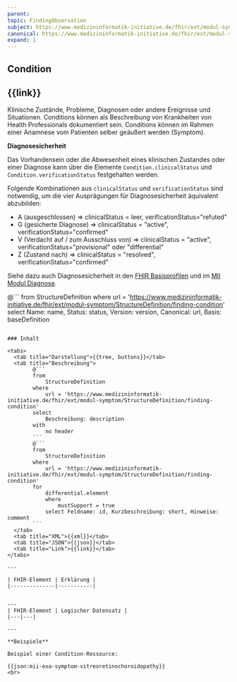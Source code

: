 ```yaml
---
parent: 
topic: FindingObservation
subject: https://www.medizininformatik-initiative.de/fhir/ext/modul-symptom/StructureDefinition/finding-condition
canonical: https://www.medizininformatik-initiative.de/fhir/ext/modul-symptom/StructureDefinition/finding-condition
expand: 1
---
```


## Condition

## {{link}}

Klinische Zustände, Probleme, Diagnosen oder andere Ereignisse und Situationen. Conditions können als Beschreibung von Krankheiten von Health Professionals dokumentiert sein. Conditions können im Rahmen einer Anamnese vom Patienten selber geäußert werden (Symptom).

**Diagnosesicherheit**

Das Vorhandensein oder die Abwesenheit eines klinischen Zustandes oder einer Diagnose kann über die Elemente `Condition.clinicalStatus` und `Condition.verificationStatus` festgehalten werden. 

Folgende Kombinationen aus `clinicalStatus` und `verificationStatus` sind notwendig, um die vier Ausprägungen für Diagnosesicherheit äquivalent abzubilden:

* A (ausgeschlossen) => clinicalStatus = leer, verificationStatus="refuted"
* G (gesicherte Diagnose) => clinicalStatus = "active", verificationStatus="confirmed"
* V (Verdacht auf / zum Ausschluss von) => clinicalStatus = "active", verificationStatus="provisional" oder "differential"
* Z (Zustand nach) => clinicalStatus = "resolved", verificationStatus="confirmed" 

Siehe dazu auch Diagnosesicherheit in den [FHIR Basisprofilen](https://ig.fhir.de/basisprofile-de/1.4.0/Ressourcen-DiagnosenCondition.html) und im [MII Modul Diagnose](https://simplifier.net/mii-basismodul-person-2024).

@```
from 
    StructureDefinition 
where 
    url = 'https://www.medizininformatik-initiative.de/fhir/ext/modul-symptom/StructureDefinition/finding-condition' 
select 
    Name: name, Status: status, Version: version, Canonical: url, Basis: baseDefinition
```

### Inhalt

<tabs>
  <tab title="Darstellung">{{tree, buttons}}</tab>
  <tab title="Beschreibung"> 
        @```
        from
	        StructureDefinition
        where
	        url = 'https://www.medizininformatik-initiative.de/fhir/ext/modul-symptom/StructureDefinition/finding-condition'
        select
	        Beschreibung: description
        with
            no header
        ```
        @```
        from 
            StructureDefinition 
        where 
            url = 'https://www.medizininformatik-initiative.de/fhir/ext/modul-symptom/StructureDefinition/finding-condition' 
        for 
            differential.element 
            where 
                mustSupport = true 
            select Feldname: id, Kurzbeschreibung: short, Hinweise: comment
        ```
  </tab>
  <tab title="XML">{{xml}}</tab>
  <tab title="JSON">{{json}}</tab>
  <tab title="Link">{{link}}</tab>
</tabs>

---

| FHIR-Element | Erklärung |
|--------------|-----------|


---
| FHIR-Element | Logischer Datensatz |
|---|---|

---

**Beispiele**

Beispiel einer Condition-Ressource:

{{json:mii-exa-symptom-vitreoretinochoroidopathy}}
<br>